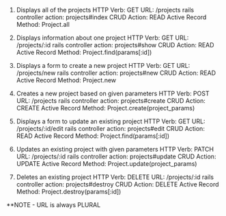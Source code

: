1. Displays all of the projects
     HTTP Verb: GET                URL: /projects
     rails controller action:      projects#index 
     CRUD Action:                  READ
     Active Record Method:      Project.all 


2. Displays information about one project
     HTTP Verb: GET                URL: /projects/:id
     rails controller action:      projects#show 
     CRUD Action:                  READ
     Active Record Method:         Project.find(params[:id])


3. Displays a form to create a new project
     HTTP Verb: GET                URL: /projects/new
     rails controller action:      projects#new 
     CRUD Action:                  READ
     Active Record Method:         Project.new

4. Creates a new project based on given parameters
     HTTP Verb: POST               URL: /projects
     rails controller action:      projects#create 
     CRUD Action:                  CREATE
     Active Record Method:         Project.create(project_params)


5. Displays a form to update an existing project
     HTTP Verb: GET                URL: /projects/:id/edit
     rails controller action:      projects#edit
     CRUD Action:                  READ
     Active Record Method:         Project.find(params[:id])

6. Updates an existing project with given parameters
     HTTP Verb: PATCH              URL: /projects/:id
     rails controller action:      projects#update 
     CRUD Action:                  UPDATE
     Active Record Method:         Project.update(project_params)


7. Deletes an existing project
     HTTP Verb: DELETE             URL: /projects/:id
     rails controller action:      projects#destroy
     CRUD Action:                  DELETE
     Active Record Method:         Project.destroy(params[:id])


**NOTE - URL is always PLURAL